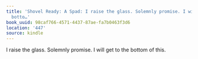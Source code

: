 ```yaml
---
title: 'Shovel Ready: A Spad: I raise the glass. Solemnly promise. I will get to the
  botto…'
book_uuid: 98caf766-4571-4437-87ae-fa7b0463f3d6
location: '447'
source: kindle
---
```


I raise the glass. Solemnly promise. I will get to the bottom of this.